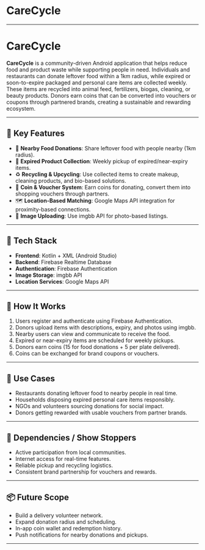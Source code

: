 # CareCycle


---

# CareCycle

**CareCycle** is a community-driven Android application that helps reduce food and product waste while supporting people in need. Individuals and restaurants can donate leftover food within a 1km radius, while expired or soon-to-expire packaged and personal care items are collected weekly. These items are recycled into animal feed, fertilizers, biogas, cleaning, or beauty products. Donors earn coins that can be converted into vouchers or coupons through partnered brands, creating a sustainable and rewarding ecosystem.

---

## 🌟 Key Features

- 🍛 **Nearby Food Donations**: Share leftover food with people nearby (1km radius).
- 🧼 **Expired Product Collection**: Weekly pickup of expired/near-expiry items.
- ♻️ **Recycling & Upcycling**: Use collected items to create makeup, cleaning products, and bio-based solutions.
- 🎁 **Coin & Voucher System**: Earn coins for donating, convert them into shopping vouchers through partners.
- 🗺️ **Location-Based Matching**: Google Maps API integration for proximity-based connections.
- 📸 **Image Uploading**: Use imgbb API for photo-based listings.

---

## 🔐 Tech Stack

- **Frontend**: Kotlin + XML (Android Studio)
- **Backend**: Firebase Realtime Database
- **Authentication**: Firebase Authentication
- **Image Storage**: imgbb API
- **Location Services**: Google Maps API

---

## 🔄 How It Works

1. Users register and authenticate using Firebase Authentication.
2. Donors upload items with descriptions, expiry, and photos using imgbb.
3. Nearby users can view and communicate to receive the food.
4. Expired or near-expiry items are scheduled for weekly pickups.
5. Donors earn coins (15 for food donations + 5 per plate delivered).
6. Coins can be exchanged for brand coupons or vouchers.

---

## 🎯 Use Cases

- Restaurants donating leftover food to nearby people in real time.
- Households disposing expired personal care items responsibly.
- NGOs and volunteers sourcing donations for social impact.
- Donors getting rewarded with usable vouchers from partner brands.

---

## 🚧 Dependencies / Show Stoppers

- Active participation from local communities.
- Internet access for real-time features.
- Reliable pickup and recycling logistics.
- Consistent brand partnership for vouchers and rewards.

---

## 📦 Future Scope

- Build a delivery volunteer network.
- Expand donation radius and scheduling.
- In-app coin wallet and redemption history.
- Push notifications for nearby donations and pickups.

---
